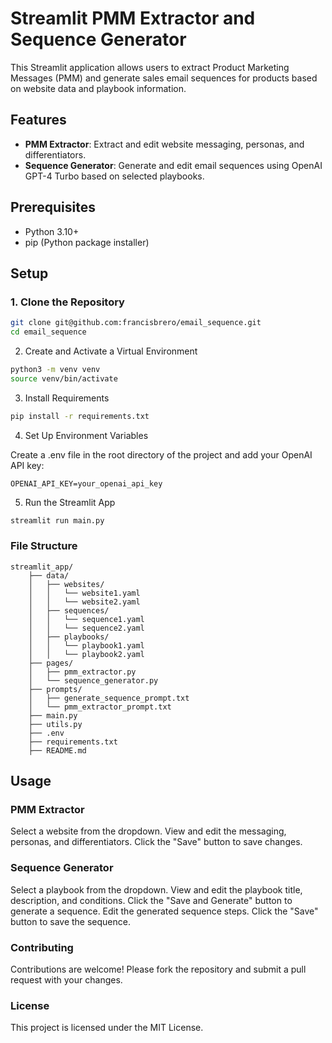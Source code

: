 # Streamlit PMM Extractor and Sequence Generator

This Streamlit application allows users to extract Product Marketing Messages (PMM) and generate sales email sequences for products based on website data and playbook information.

## Features

- **PMM Extractor**: Extract and edit website messaging, personas, and differentiators.
- **Sequence Generator**: Generate and edit email sequences using OpenAI GPT-4 Turbo based on selected playbooks.

## Prerequisites

- Python 3.10+
- pip (Python package installer)

## Setup

### 1. Clone the Repository

```sh
git clone git@github.com:francisbrero/email_sequence.git
cd email_sequence
```

2. Create and Activate a Virtual Environment

```sh
python3 -m venv venv
source venv/bin/activate
```

3. Install Requirements

```sh
pip install -r requirements.txt
```

4. Set Up Environment Variables

Create a .env file in the root directory of the project and add your OpenAI API key:

```text
OPENAI_API_KEY=your_openai_api_key
```

5. Run the Streamlit App

```sh
streamlit run main.py
```

### File Structure

```plaintext
streamlit_app/
    ├── data/
    │   ├── websites/
    │   │   └── website1.yaml
    │   │   └── website2.yaml
    │   ├── sequences/
    │   │   └── sequence1.yaml
    │   │   └── sequence2.yaml
    │   ├── playbooks/
    │   │   └── playbook1.yaml
    │   │   └── playbook2.yaml
    ├── pages/
    │   ├── pmm_extractor.py
    │   └── sequence_generator.py
    ├── prompts/
    │   ├── generate_sequence_prompt.txt
    │   └── pmm_extractor_prompt.txt
    ├── main.py
    ├── utils.py
    ├── .env
    ├── requirements.txt
    ├── README.md
```

## Usage

### PMM Extractor

Select a website from the dropdown.
View and edit the messaging, personas, and differentiators.
Click the "Save" button to save changes.

### Sequence Generator

Select a playbook from the dropdown.
View and edit the playbook title, description, and conditions.
Click the "Save and Generate" button to generate a sequence.
Edit the generated sequence steps.
Click the "Save" button to save the sequence.

### Contributing

Contributions are welcome! Please fork the repository and submit a pull request with your changes.

### License

This project is licensed under the MIT License.
